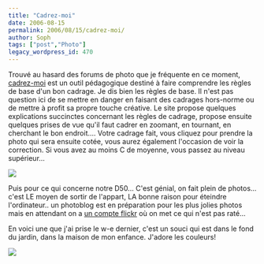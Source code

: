```yaml
---
title: "Cadrez-moi"
date: 2006-08-15
permalink: 2006/08/15/cadrez-moi/
author: Soph
tags: ["post","Photo"]
legacy_wordpress_id: 470
---
```


Trouvé au hasard des forums de photo que je fréquente en ce moment, [cadrez-moi](http://www.utc.fr/rendezvouscreation/francais/connaissances/outilspedagogiques/cadrezmoi/files/) est un outil pédagogique destiné à faire comprendre les règles de base d'un bon cadrage. Je dis bien les règles de base. Il n'est pas question ici de se mettre en danger en faisant des cadrages hors-norme ou de mettre à profit sa propre touche créative. Le site propose quelques explications succinctes concernant les règles de cadrage, propose ensuite quelques prises de vue qu'il faut cadrer en zoomant, en tournant, en cherchant le bon endroit.... Votre cadrage fait, vous cliquez pour prendre la photo qui sera ensuite cotée, vous aurez également l'occasion de voir la correction. Si vous avez au moins C de moyenne, vous passez au niveau supérieur...

<img src="https://64k.be/wp-content/uploads/2006/jeux/tech.jpg" />

<!-- excerpt -->

Puis pour ce qui concerne notre D50... C'est génial, on fait plein de photos... c'est LE moyen de sortir de l'appart, LA bonne raison pour éteindre l'ordinateur.. un photoblog est en préparation pour les plus jolies photos mais en attendant on a [un compte flickr](http://www.flickr.com/photos/64k/) où on met ce qui n'est pas raté...

En voici une que j'ai prise le w-e dernier, c'est un souci qui est dans le fond du jardin, dans la maison de mon enfance. J'adore les couleurs!

[<img src="https://64k.be/wp-content/uploads/2006/jeux/souciopt.jpg" />](http://www.flickr.com/photo_zoom.gne?id=213478490&amp;context=set-72157594234402233&amp;size=o)
